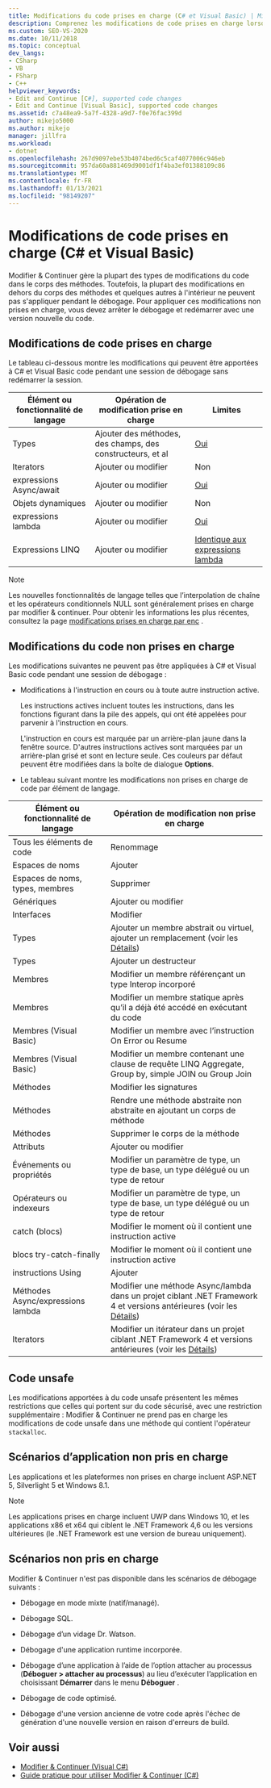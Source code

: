 ```yaml
---
title: Modifications du code prises en charge (C# et Visual Basic) | Microsoft Docs
description: Comprenez les modifications de code prises en charge lorsque vous utilisez la fonctionnalité Modifier & Continuer lors du débogage d’un projet C# ou Visual Basic dans Visual Studio.
ms.custom: SEO-VS-2020
ms.date: 10/11/2018
ms.topic: conceptual
dev_langs:
- CSharp
- VB
- FSharp
- C++
helpviewer_keywords:
- Edit and Continue [C#], supported code changes
- Edit and Continue [Visual Basic], supported code changes
ms.assetid: c7a48ea9-5a7f-4328-a9d7-f0e76fac399d
author: mikejo5000
ms.author: mikejo
manager: jillfra
ms.workload:
- dotnet
ms.openlocfilehash: 267d9097ebe53b4074bed6c5caf4077006c946eb
ms.sourcegitcommit: 957da60a881469d9001df1f4ba3ef01388109c86
ms.translationtype: MT
ms.contentlocale: fr-FR
ms.lasthandoff: 01/13/2021
ms.locfileid: "98149207"
---
```

# <a name="supported-code-changes-c-and-visual-basic"></a>Modifications de code prises en charge (C# et Visual Basic)
Modifier &amp; Continuer gère la plupart des types de modifications du code dans le corps des méthodes. Toutefois, la plupart des modifications en dehors du corps des méthodes et quelques autres à l'intérieur ne peuvent pas s'appliquer pendant le débogage. Pour appliquer ces modifications non prises en charge, vous devez arrêter le débogage et redémarrer avec une version nouvelle du code.

## <a name="supported-changes-to-code"></a>Modifications de code prises en charge

Le tableau ci-dessous montre les modifications qui peuvent être apportées à C# et Visual Basic code pendant une session de débogage sans redémarrer la session.

|Élément ou fonctionnalité de langage|Opération de modification prise en charge|Limites|
|-|-|-|
|Types|Ajouter des méthodes, des champs, des constructeurs, et al|[Oui](https://github.com/dotnet/roslyn/blob/master/docs/wiki/EnC-Supported-Edits.md)|
|Iterators|Ajouter ou modifier|Non|
|expressions Async/await|Ajouter ou modifier|[Oui](https://github.com/dotnet/roslyn/blob/master/docs/wiki/EnC-Supported-Edits.md)|
|Objets dynamiques|Ajouter ou modifier|Non|
|expressions lambda|Ajouter ou modifier|[Oui](https://github.com/dotnet/roslyn/blob/master/docs/wiki/EnC-Supported-Edits.md)|
|Expressions LINQ|Ajouter ou modifier|[Identique aux expressions lambda](https://github.com/dotnet/roslyn/blob/master/docs/wiki/EnC-Supported-Edits.md)|

> [!NOTE]
> Les nouvelles fonctionnalités de langage telles que l’interpolation de chaîne et les opérateurs conditionnels NULL sont généralement prises en charge par modifier & continuer. Pour obtenir les informations les plus récentes, consultez la page [modifications prises en charge par enc](https://github.com/dotnet/roslyn/blob/master/docs/wiki/EnC-Supported-Edits.md) .

## <a name="unsupported-changes-to-code"></a>Modifications du code non prises en charge
 Les modifications suivantes ne peuvent pas être appliquées à C# et Visual Basic code pendant une session de débogage :

- Modifications à l'instruction en cours ou à toute autre instruction active.

     Les instructions actives incluent toutes les instructions, dans les fonctions figurant dans la pile des appels, qui ont été appelées pour parvenir à l'instruction en cours.

     L'instruction en cours est marquée par un arrière-plan jaune dans la fenêtre source. D'autres instructions actives sont marquées par un arrière-plan grisé et sont en lecture seule. Ces couleurs par défaut peuvent être modifiées dans la boîte de dialogue **Options**.

- Le tableau suivant montre les modifications non prises en charge de code par élément de langage.

|Élément ou fonctionnalité de langage|Opération de modification non prise en charge|
|-|-|
|Tous les éléments de code|Renommage|
|Espaces de noms|Ajouter|
|Espaces de noms, types, membres|Supprimer|
|Génériques|Ajouter ou modifier|
|Interfaces|Modifier|
|Types|Ajouter un membre abstrait ou virtuel, ajouter un remplacement (voir les [Détails](https://github.com/dotnet/roslyn/blob/master/docs/wiki/EnC-Supported-Edits.md))|
|Types|Ajouter un destructeur|
|Membres|Modifier un membre référençant un type Interop incorporé|
|Membres|Modifier un membre statique après qu’il a déjà été accédé en exécutant du code|
|Membres (Visual Basic)|Modifier un membre avec l’instruction On Error ou Resume|
|Membres (Visual Basic)|Modifier un membre contenant une clause de requête LINQ Aggregate, Group by, simple JOIN ou Group Join|
|Méthodes|Modifier les signatures|
|Méthodes|Rendre une méthode abstraite non abstraite en ajoutant un corps de méthode|
|Méthodes|Supprimer le corps de la méthode|
|Attributs|Ajouter ou modifier|
|Événements ou propriétés|Modifier un paramètre de type, un type de base, un type délégué ou un type de retour |
|Opérateurs ou indexeurs|Modifier un paramètre de type, un type de base, un type délégué ou un type de retour |
|catch (blocs)|Modifier le moment où il contient une instruction active|
|blocs try-catch-finally|Modifier le moment où il contient une instruction active|
|instructions Using|Ajouter|
|Méthodes Async/expressions lambda|Modifier une méthode Async/lambda dans un projet ciblant .NET Framework 4 et versions antérieures (voir les [Détails](https://github.com/dotnet/roslyn/blob/master/docs/wiki/EnC-Supported-Edits.md))|
|Iterators|Modifier un itérateur dans un projet ciblant .NET Framework 4 et versions antérieures (voir les [Détails](https://github.com/dotnet/roslyn/blob/master/docs/wiki/EnC-Supported-Edits.md))|

## <a name="unsafe-code"></a>Code unsafe
 Les modifications apportées à du code unsafe présentent les mêmes restrictions que celles qui portent sur du code sécurisé, avec une restriction supplémentaire : Modifier &amp; Continuer ne prend pas en charge les modifications de code unsafe dans une méthode qui contient l'opérateur `stackalloc`.

## <a name="unsupported-app-scenarios"></a>Scénarios d’application non pris en charge

Les applications et les plateformes non prises en charge incluent ASP.NET 5, Silverlight 5 et Windows 8.1.

> [!NOTE]
> Les applications prises en charge incluent UWP dans Windows 10, et les applications x86 et x64 qui ciblent le .NET Framework 4,6 ou les versions ultérieures (le .NET Framework est une version de bureau uniquement).

## <a name="unsupported-scenarios"></a>Scénarios non pris en charge
 Modifier &amp; Continuer n'est pas disponible dans les scénarios de débogage suivants :

- Débogage en mode mixte (natif/managé).

- Débogage SQL.

- Débogage d’un vidage Dr. Watson.

- Débogage d'une application runtime incorporée.

- Débogage d’une application à l’aide de l’option attacher au processus (**Déboguer > attacher au processus**) au lieu d’exécuter l’application en choisissant **Démarrer** dans le menu **Déboguer** .

- Débogage de code optimisé.

- Débogage d'une version ancienne de votre code après l'échec de génération d'une nouvelle version en raison d'erreurs de build.

## <a name="see-also"></a>Voir aussi
- [Modifier &amp; Continuer (Visual C#)](../debugger/edit-and-continue-visual-csharp.md)
- [Guide pratique pour utiliser Modifier & Continuer (C#)](../debugger/how-to-use-edit-and-continue-csharp.md)